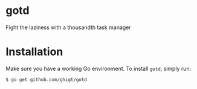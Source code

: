 gotd
====

Fight the laziness with a thousandth task manager

Installation
====

Make sure you have a working Go environment.
To install `gotd`, simply run:

`$ go get github.com/ghigt/gotd`
